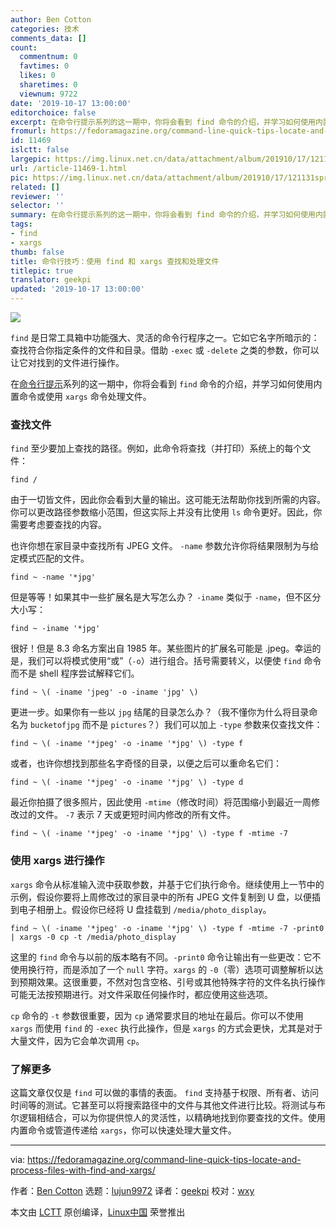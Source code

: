 ```yaml
---
author: Ben Cotton
categories: 技术
comments_data: []
count:
  commentnum: 0
  favtimes: 0
  likes: 0
  sharetimes: 0
  viewnum: 9722
date: '2019-10-17 13:00:00'
editorchoice: false
excerpt: 在命令行提示系列的这一期中，你将会看到 find 命令的介绍，并学习如何使用内置命令或使用 xargs 命令处理文件。
fromurl: https://fedoramagazine.org/command-line-quick-tips-locate-and-process-files-with-find-and-xargs/
id: 11469
islctt: false
largepic: https://img.linux.net.cn/data/attachment/album/201910/17/121131sprgtzy5gvtzyzv5.jpg
url: /article-11469-1.html
pic: https://img.linux.net.cn/data/attachment/album/201910/17/121131sprgtzy5gvtzyzv5.jpg.thumb.jpg
related: []
reviewer: ''
selector: ''
summary: 在命令行提示系列的这一期中，你将会看到 find 命令的介绍，并学习如何使用内置命令或使用 xargs 命令处理文件。
tags:
- find
- xargs
thumb: false
title: 命令行技巧：使用 find 和 xargs 查找和处理文件
titlepic: true
translator: geekpi
updated: '2019-10-17 13:00:00'
---
```


![](/data/attachment/album/201910/17/121131sprgtzy5gvtzyzv5.jpg)


`find` 是日常工具箱中功能强大、灵活的命令行程序之一。它如它名字所暗示的：查找符合你指定条件的文件和目录。借助 `-exec` 或 `-delete` 之类的参数，你可以让它对找到的文件进行操作。


在[命令行提示](https://fedoramagazine.org/?s=command+line+quick+tips)系列的这一期中，你将会看到 `find` 命令的介绍，并学习如何使用内置命令或使用 `xargs` 命令处理文件。


### 查找文件


`find` 至少要加上查找的路径。例如，此命令将查找（并打印）系统上的每个文件：



```
find /
```

由于一切皆文件，因此你会看到大量的输出。这可能无法帮助你找到所需的内容。你可以更改路径参数缩小范围，但这实际上并没有比使用 `ls` 命令更好。因此，你需要考虑要查找的内容。


也许你想在家目录中查找所有 JPEG 文件。 `-name` 参数允许你将结果限制为与给定模式匹配的文件。



```
find ~ -name '*jpg'
```

但是等等！如果其中一些扩展名是大写怎么办？ `-iname` 类似于 `-name`，但不区分大小写：



```
find ~ -iname '*jpg'
```

很好！但是 8.3 命名方案出自 1985 年。某些图片的扩展名可能是 .jpeg。幸运的是，我们可以将模式使用“或”（`-o`）进行组合。括号需要转义，以便使 `find` 命令而不是 shell 程序尝试解释它们。



```
find ~ \( -iname 'jpeg' -o -iname 'jpg' \)
```

更进一步。如果你有一些以 `jpg` 结尾的目录怎么办？（我不懂你为什么将目录命名为 `bucketofjpg` 而不是 `pictures`？）我们可以加上 `-type` 参数来仅查找文件：



```
find ~ \( -iname '*jpeg' -o -iname '*jpg' \) -type f
```

或者，也许你想找到那些名字奇怪的目录，以便之后可以重命名它们：



```
find ~ \( -iname '*jpeg' -o -iname '*jpg' \) -type d
```

最近你拍摄了很多照片，因此使用 `-mtime`（修改时间）将范围缩小到最近一周修改过的文件。 `-7` 表示 7 天或更短时间内修改的所有文件。



```
find ~ \( -iname '*jpeg' -o -iname '*jpg' \) -type f -mtime -7
```

### 使用 xargs 进行操作


`xargs` 命令从标准输入流中获取参数，并基于它们执行命令。继续使用上一节中的示例，假设你要将上周修改过的家目录中的所有 JPEG 文件复制到 U 盘，以便插到电子相册上。假设你已经将 U 盘挂载到 `/media/photo_display`。



```
find ~ \( -iname '*jpeg' -o -iname '*jpg' \) -type f -mtime -7 -print0 | xargs -0 cp -t /media/photo_display
```

这里的 `find` 命令与以前的版本略有不同。`-print0` 命令让输出有一些更改：它不使用换行符，而是添加了一个 `null` 字符。`xargs` 的 `-0`（零）选项可调整解析以达到预期效果。这很重要，不然对包含空格、引号或其他特殊字符的文件名执行操作可能无法按预期进行。对文件采取任何操作时，都应使用这些选项。


`cp` 命令的 `-t` 参数很重要，因为 `cp` 通常要求目的地址在最后。你可以不使用 `xargs` 而使用 `find` 的 `-exec` 执行此操作，但是 `xargs` 的方式会更快，尤其是对于大量文件，因为它会单次调用 `cp`。


### 了解更多


这篇文章仅仅是 `find` 可以做的事情的表面。 `find` 支持基于权限、所有者、访问时间等的测试。它甚至可以将搜索路径中的文件与其他文件进行比较。将测试与布尔逻辑相结合，可以为你提供惊人的灵活性，以精确地找到你要查找的文件。使用内置命令或管道传递给 `xargs`，你可以快速处理大量文件。




---


via: <https://fedoramagazine.org/command-line-quick-tips-locate-and-process-files-with-find-and-xargs/>


作者：[Ben Cotton](https://fedoramagazine.org/author/bcotton/) 选题：[lujun9972](https://github.com/lujun9972) 译者：[geekpi](https://github.com/geekpi) 校对：[wxy](https://github.com/wxy)


本文由 [LCTT](https://github.com/LCTT/TranslateProject) 原创编译，[Linux中国](https://linux.cn/) 荣誉推出
